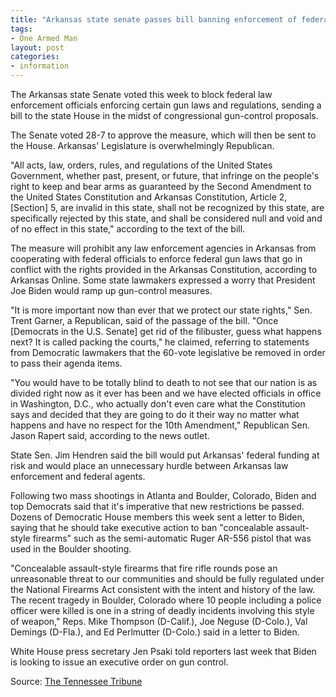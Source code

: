 ```yaml
---
title: "Arkansas state senate passes bill banning enforcement of federal gun control laws"
tags:
- One Armed Man
layout: post
categories:
- information
---
```


The Arkansas state Senate voted this week to block federal law enforcement officials enforcing certain gun laws and regulations, sending a bill to the state House in the midst of congressional gun-control proposals.

The Senate voted 28-7 to approve the measure, which will then be sent to the House. Arkansas' Legislature is overwhelmingly Republican.

"All acts, law, orders, rules, and regulations of the United States Government, whether past, present, or future, that infringe on the people's right to keep and bear arms as guaranteed by the Second Amendment to the United States Constitution and Arkansas Constitution, Article 2, [Section] 5, are invalid in this state, shall not be recognized by this state, are specifically rejected by this state, and shall be considered null and void and of no effect in this state," according to the text of the bill.

The measure will prohibit any law enforcement agencies in Arkansas from cooperating with federal officials to enforce federal gun laws that go in conflict with the rights provided in the Arkansas Constitution, according to Arkansas Online. Some state lawmakers expressed a worry that President Joe Biden would ramp up gun-control measures.

"It is more important now than ever that we protect our state rights," Sen. Trent Garner, a Republican, said of the passage of the bill. "Once [Democrats in the U.S. Senate] get rid of the filibuster, guess what happens next? It is called packing the courts," he claimed, referring to statements from Democratic lawmakers that the 60-vote legislative be removed in order to pass their agenda items.

"You would have to be totally blind to death to not see that our nation is as divided right now as it ever has been and we have elected officials in office in Washington, D.C., who actually don't even care what the Constitution says and decided that they are going to do it their way no matter what happens and have no respect for the 10th Amendment," Republican Sen. Jason Rapert said, according to the news outlet.

State Sen. Jim Hendren said the bill would put Arkansas' federal funding at risk and would place an unnecessary hurdle between Arkansas law enforcement and federal agents.

Following two mass shootings in Atlanta and Boulder, Colorado, Biden and top Democrats said that it's imperative that new restrictions be passed. Dozens of Democratic House members this week sent a letter to Biden, saying that he should take executive action to ban "concealable assault-style firearms" such as the semi-automatic Ruger AR-556 pistol that was used in the Boulder shooting.

"Concealable assault-style firearms that fire rifle rounds pose an unreasonable threat to our communities and should be fully regulated under the National Firearms Act consistent with the intent and history of the law. The recent tragedy in Boulder, Colorado where 10 people including a police officer were killed is one in a string of deadly incidents involving this style of weapon," Reps. Mike Thompson (D-Calif.), Joe Neguse (D-Colo.), Val Demings (D-Fla.), and Ed Perlmutter (D-Colo.) said in a letter to Biden.

White House press secretary Jen Psaki told reporters last week that Biden is looking to issue an executive order on gun control.

Source: [The Tennessee Tribune](https://tntribune.com/arkansas-state-senate-passes-bill-banning-enforcement-of-federal-gun-control-laws/)
